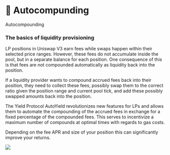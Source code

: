 # 🤖 Autocompunding

Autocompounding

### The basics of liquidity provisioning <a href="#the-basics" id="the-basics"></a>

LP positions in Uniswap V3 earn fees while swaps happen within their selected price ranges. However, these fees do not accumulate inside the pool, but in a separate balance for each position. One consequence of this is that fees are not compounded automatically as liquidity back into the position.

If a liquidity provider wants to compound accrued fees back into their position, they need to collect these fees, possibly swap them to the correct ratio given the position range and current pool tick, and add these possibly swapped amounts back into the position.

The Yield Protocol AutoYield revolutionizes new features for LPs and allows them to automate the compounding of the accrued fees in exchange for a fixed percentage of the compounded fees. This serves to incentivize a maximum number of compounds at optimal times with regards to gas costs.

Depending on the fee APR and size of your position this can significantly improve your returns.

![](https://images.unsplash.com/photo-1555774698-0b77e0d5fac6?crop=entropy\&cs=tinysrgb\&fm=jpg\&ixid=MnwxOTcwMjR8MHwxfHNlYXJjaHwyfHxhcHB8ZW58MHx8fHwxNjYwNTgzMzQz\&ixlib=rb-1.2.1\&q=80)
